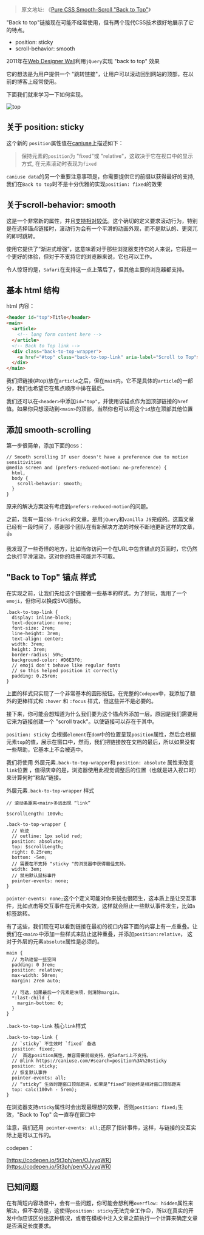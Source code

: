 > 原文地址: 《[Pure CSS Smooth-Scroll "Back to Top"](https://moderncss.dev/pure-css-smooth-scroll-back-to-top/)》

"Back to top"链接现在可能不经常使用，但有两个现代CSS技术很好地展示了它的特点。

- position: sticky
- scroll-behavior: smooth

2011年在[Web Designer Wall](https://web.archive.org/web/20110413163553/https://webdesignerwall.com/tutorials/animated-scroll-to-top)利用`jQuery`实现 "back to top" 效果

它的想法是为用户提供一个 "跳转链接"，让用户可以滚动回到网站的顶部，在以前的博客上经常使用。

下面我们就来学习一下如何实现。

![top](https://tva1.sinaimg.cn/large/007S8ZIlly1gf1kea82lbg30jz05nu0c.gif)

## 关于 position: sticky

这个新的 `position`属性值在[caniuse](https://caniuse.com/#search=position%3A%20sticky)上描述如下：

> 保持元素的`position`为 "fixed"或 "relative"，这取决于它在视口中的显示方式,
在元素滚动时表现为`fixed`

`caniuse data`的另一个重要注意事项是，你需要提供它的前缀以获得最好的支持, 我们在`Back to top`时不是十分优雅的实现`position: fixed`的效果

## 关于scroll-behavior: smooth

这是一个非常新的属性，并且[支持相对较低](https://caniuse.com/#search=scroll-behavior)。这个确切的定义要求滚动行为，特别是在选择锚点链接时，滚动行为会有一个平滑的动画外观，而不是默认的、更突兀的即时跳转。

使用它提供了“渐进式增强”，这意味着对于那些浏览器支持它的人来说，它将是一个更好的体验，但对于不支持它的浏览器来说，它也可以工作。

令人惊讶的是，`Safari`在支持这一点上落后了，但其他主要的浏览器都支持。

## 基本 html 结构

html 内容：

```html
<header id="top">Title</header>
<main>
  <article>
    <!-- long form content here -->
  </article>
  <!-- Back to Top link -->
  <div class="back-to-top-wrapper">
    <a href="#top" class="back-to-top-link" aria-label="Scroll to Top">🔝</a>
  </div>
</main>
```

我们把链接(#top)放在`article`之后，但在`main`内。它不是具体的`article`的一部分，我们也希望它在焦点顺序中排在最后。

我们还可以在`<header>`中添加`id="top"`，并使用该锚点作为回顶部链接的`href`值。如果你只想滚动到`<main>`的顶部，当然你也可以将这个`id`放在顶部其他位置

## 添加 smooth-scrolling

第一步很简单，添加下面的css： 

```less
// Smooth scrolling IF user doesn't have a preference due to motion sensitivities
@media screen and (prefers-reduced-motion: no-preference) {
  html,
  body {
    scroll-behavior: smooth;
  }
}
```

原来的解决方案没有考虑到`prefers-reduced-motion`的问题。

之前，我有一篇`CSS-Tricks`的文章，是用`jQuery`和`vanilla JS`完成的。这篇文章已经有一段时间了，感谢那个团队在有新解决方法的时候不断地更新这样的文章，👍

我发现了一些奇怪的地方，比如当你访问一个在URL中包含锚点的页面时，它仍然会执行平滑滚动，这对你的场景可能并不可取。

## "Back to Top" 锚点 样式

在实现之前，让我们先给这个链接做一些基本的样式。为了好玩，我用了一个`emoji`，但你可以换成SVG图标。

```less
.back-to-top-link {
  display: inline-block;
  text-decoration: none;
  font-size: 2rem;
  line-height: 3rem;
  text-align: center;
  width: 3rem;
  height: 3rem;
  border-radius: 50%;
  background-color: #D6E3F0;
  // emoji don't behave like regular fonts
  // so this helped position it correctly
  padding: 0.25rem;
}
```

上面的样式只实现了一个非常基本的圆形按钮。在完整的`Codepen`中，我添加了额外的更棒样式和 `:hover` 和 `:focus` 样式，但这些并不是必要的。

接下来，你可能会想知道为什么我们要为这个锚点外添加一层。原因是我们需要用它来为链接创建一个 "scroll track"。以使链接可以存在于其中。

`position: sticky` 会根据`element`在`dom`中的位置呈现`position`属性，然后会根据元素`top`的值，展示在窗口中，然而，我们把链接放在文档的最后，所以如果没有一些帮助，它基本上不会被选中。

我们将使用 外层元素`.back-to-top-wrapper`和 `position: absolute` 属性来改变`link`位置 ，值得庆幸的是，浏览器使用此视觉调整后的位置（也就是进入视口时）来计算何时“粘贴”链接。 

外层元素`.back-to-top-wrapper` 样式

```less
// 滚动条距离<main>多远出现 “link”

$scrollLength: 100vh;

.back-to-top-wrapper {
  // 轨迹
  // outline: 1px solid red;
  position: absolute;
  top: $scrollLength;
  right: 0.25rem;
  bottom: -5em;
  // 需要在不支持 "sticky "的浏览器中获得最佳支持。
  width: 3em;
  // 禁用默认鼠标事件
  pointer-events: none;
}
```

`pointer-events: none;`这个个定义可能对你来说也很陌生，这本质上是让交互事件，比如点击等交互事件在元素中失效，这样就会阻止一些默认事件发生，比如`a`标签跳转。

有了这些，我们现在可以看到链接在最初的视口内容下面的内容上有一点重叠。让我们在`<main>`中添加一些样式来防止这种重叠，并添加`position:relative`， 这对于外层的元素`absolute`属性是必须的。

``` less
main {
  // 为轨迹留一些空间
  padding: 0 3rem;
  position: relative;
  max-width: 50rem;
  margin: 2rem auto;

  // 可选，如果最后一个元素是块项，则清除margin。 
  *:last-child {
    margin-bottom: 0;
  }
}
```

`.back-to-top-link` 核心`link`样式

```less
.back-to-top-link {
  // `sticky` 不生效时 `fixed` 备选
  position: fixed;
  //  首选position属性，兼容需要前缀支持，在Safari上不支持。
  // @link https://caniuse.com/#search=position%3A%20sticky
  position: sticky;
  // 恢复默认事件
  pointer-events: all;
  // “sticky” 生效时距窗口顶部距离，如果是“fixed”则始终是相对窗口顶部距离
  top: calc(100vh - 5rem);
}
```

在浏览器支持`sticky`属性时会出现最理想的效果，否则`position: fixed;`生效，"Back to Top" 会一直存在窗口中

注意，我们还用` pointer-events: all;`还原了指针事件，这样，与链接的交互实际上是可以工作的。

codepen：

[https://codepen.io/5t3ph/pen/OJyyqWR](https://codepen.io/5t3ph/pen/OJyyqWR)

## 已知问题

在有简短内容场景中，会有一些问题，你可能会想利用`overflow: hidden`属性来解决，但不幸的是，这使得`position: sticky`无法完全工作☹️，所以在真实的开发中你应该区分出这种情况，或者在模板中注入文章之前执行一个计算来确定文章是否满足长度要求。
